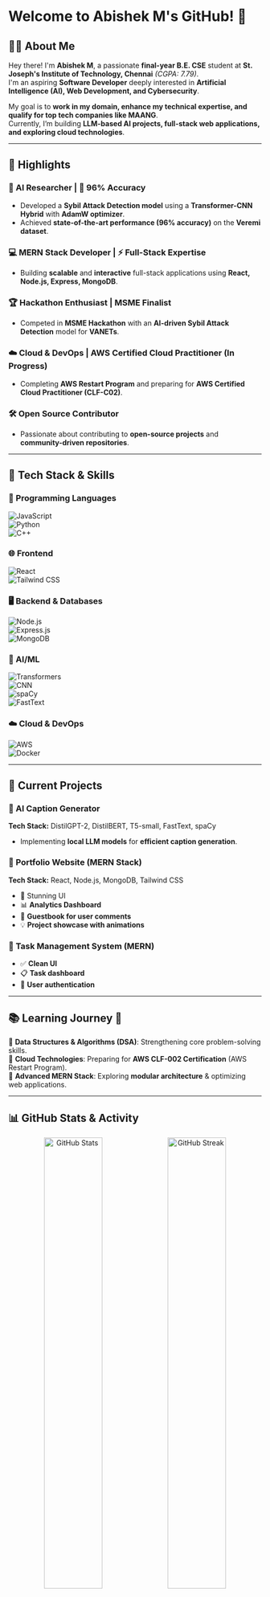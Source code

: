 # Welcome to Abishek M's GitHub! 🎉

## 👨‍💻 About Me  
Hey there! I'm **Abishek M**, a passionate **final-year B.E. CSE** student at **St. Joseph's Institute of Technology, Chennai** *(CGPA: 7.79)*.  
I'm an aspiring **Software Developer** deeply interested in **Artificial Intelligence (AI), Web Development, and Cybersecurity**.

My goal is to **work in my domain, enhance my technical expertise, and qualify for top tech companies like MAANG**.  
Currently, I’m building **LLM-based AI projects, full-stack web applications, and exploring cloud technologies**.

---

## 🌟 Highlights  
### 🧠 AI Researcher | 🚀 96% Accuracy  
- Developed a **Sybil Attack Detection model** using a **Transformer-CNN Hybrid** with **AdamW optimizer**.  
- Achieved **state-of-the-art performance (96% accuracy)** on the **Veremi dataset**.  

### 💻 MERN Stack Developer | ⚡ Full-Stack Expertise  
- Building **scalable** and **interactive** full-stack applications using **React, Node.js, Express, MongoDB**.

### 🏆 Hackathon Enthusiast | MSME Finalist  
- Competed in **MSME Hackathon** with an **AI-driven Sybil Attack Detection** model for **VANETs**.

### ☁️ Cloud & DevOps | AWS Certified Cloud Practitioner (In Progress)  
- Completing **AWS Restart Program** and preparing for **AWS Certified Cloud Practitioner (CLF-C02)**.

### 🛠️ Open Source Contributor  
- Passionate about contributing to **open-source projects** and **community-driven repositories**.

---

## 🔧 Tech Stack & Skills  
### 🚀 Programming Languages  
![JavaScript](https://img.shields.io/badge/JavaScript-F7DF1E?style=for-the-badge&logo=javascript&logoColor=black)  
![Python](https://img.shields.io/badge/Python-3776AB?style=for-the-badge&logo=python&logoColor=white)  
![C++](https://img.shields.io/badge/C++-00599C?style=for-the-badge&logo=cplusplus&logoColor=white)

### 🌐 Frontend  
![React](https://img.shields.io/badge/React-61DAFB?style=for-the-badge&logo=react&logoColor=black)  
![Tailwind CSS](https://img.shields.io/badge/TailwindCSS-06B6D4?style=for-the-badge&logo=tailwindcss&logoColor=white)

### 🖥️ Backend & Databases  
![Node.js](https://img.shields.io/badge/Node.js-339933?style=for-the-badge&logo=nodedotjs&logoColor=white)  
![Express.js](https://img.shields.io/badge/Express.js-000000?style=for-the-badge&logo=express&logoColor=white)  
![MongoDB](https://img.shields.io/badge/MongoDB-47A248?style=for-the-badge&logo=mongodb&logoColor=white)

### 🤖 AI/ML  
![Transformers](https://img.shields.io/badge/Transformers-FF6F00?style=for-the-badge&logo=pytorch&logoColor=white)  
![CNN](https://img.shields.io/badge/CNN-FF9800?style=for-the-badge)  
![spaCy](https://img.shields.io/badge/spaCy-09A3D5?style=for-the-badge)  
![FastText](https://img.shields.io/badge/FastText-009688?style=for-the-badge)

### ☁️ Cloud & DevOps  
![AWS](https://img.shields.io/badge/AWS-232F3E?style=for-the-badge&logo=amazonaws&logoColor=white)  
![Docker](https://img.shields.io/badge/Docker-2496ED?style=for-the-badge&logo=docker&logoColor=white)  

---

## 🚀 Current Projects  
### 🔹 AI Caption Generator  
**Tech Stack:** DistilGPT-2, DistilBERT, T5-small, FastText, spaCy  
- Implementing **local LLM models** for **efficient caption generation**.

### 🔹 Portfolio Website (MERN Stack)  
**Tech Stack:** React, Node.js, MongoDB, Tailwind CSS  
- 🎨 Stunning UI  
- 📊 **Analytics Dashboard**  
- 📜 **Guestbook for user comments**  
- 💡 **Project showcase with animations**

### 🔹 Task Management System (MERN)  
- ✅ **Clean UI**  
- 📋 **Task dashboard**  
- 👤 **User authentication**  

---

## 📚 Learning Journey 📖  
📌 **Data Structures & Algorithms (DSA)**: Strengthening core problem-solving skills.  
📌 **Cloud Technologies**: Preparing for **AWS CLF-002 Certification** (AWS Restart Program).  
📌 **Advanced MERN Stack**: Exploring **modular architecture** & optimizing web applications.  

---

## 📊 GitHub Stats & Activity  
<p align="center">
  <img src="https://github-readme-stats.vercel.app/api?username=tentaciopro&show_icons=true&theme=radical" alt="GitHub Stats" width="48%">  
  <img src="https://github-readme-streak-stats.herokuapp.com/?user=tentaciopro&theme=radical" alt="GitHub Streak" width="48%">
</p>

<p align="center">
  <img src="https://github-readme-stats.vercel.app/api/top-langs/?username=tentaciopro&layout=compact&theme=radical" alt="Top Languages" width="48%">  
  <img src="https://github-profile-summary-cards.vercel.app/api/cards/profile-details?username=tentaciopro&theme=radical" width="48%">
</p>

---

## 📈 Career Goals  
✅ **Launch my MERN-based Portfolio** with animations and analytics.  
✅ **Apply for 15-20 job opportunities** in **Chennai, Bangalore, Hyderabad, or Andhra Pradesh**.  
✅ **Create & maintain a Notion template** for efficient project management.  

---

## 🛠️ PC Setup  
💻 **Dell G15 5520 (2022 Edition)**  
⚙️ **Processor**: Intel Core i7-9700K  
🎮 **RAM**: 16GB Corsair DDR5  
🔧 **Motherboard**: Asus ROG Strix B365-F  

---

## 🌐 Connect with Me  
<p align="center">
  <a href="https://github.com/tentaciopro"><img src="https://img.shields.io/badge/GitHub-181717?style=for-the-badge&logo=github&logoColor=white"></a>  
  <a href="https://www.linkedin.com/in/abishek-maharajan/"><img src="https://img.shields.io/badge/LinkedIn-0077B5?style=for-the-badge&logo=linkedin&logoColor=white"></a>  
  <a href="https://www.kaggle.com/geek02"><img src="https://img.shields.io/badge/Kaggle-20BEFF?style=for-the-badge&logo=kaggle&logoColor=white"></a>  
</p>

---

## 🔥 Fun Fact  
💡 *"I love building things from scratch—whether it's an AI model, a web app, or an entire career path!"* 😎  

---

Let’s collaborate and build something amazing together! 🚀✨  
